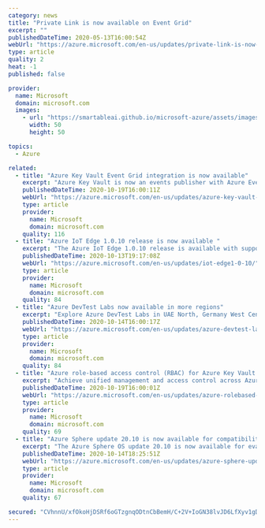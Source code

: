 ```yaml
---
category: news
title: "Private Link is now available on Event Grid"
excerpt: ""
publishedDateTime: 2020-05-13T16:00:54Z
webUrl: "https://azure.microsoft.com/en-us/updates/private-link-is-now-available-on-event-grid/"
type: article
quality: 2
heat: -1
published: false

provider:
  name: Microsoft
  domain: microsoft.com
  images:
    - url: "https://smartableai.github.io/microsoft-azure/assets/images/organizations/microsoft.com-50x50.jpg"
      width: 50
      height: 50

topics:
  - Azure

related:
  - title: "Azure Key Vault Event Grid integration is now available"
    excerpt: "Azure Key Vault is now an events publisher with Azure Event Grid, enabling developers to subscribe to events about keys, certificates, and secrets changes."
    publishedDateTime: 2020-10-19T16:00:11Z
    webUrl: "https://azure.microsoft.com/en-us/updates/azure-key-vault-event-grid-integration-is-now-available/"
    type: article
    provider:
      name: Microsoft
      domain: microsoft.com
    quality: 116
  - title: "Azure IoT Edge 1.0.10 release is now available "
    excerpt: "The Azure IoT Edge 1.0.10 release is available with support for diagnostic metrics, message priorities, module startup order, and arrays in twins. "
    publishedDateTime: 2020-10-13T19:17:08Z
    webUrl: "https://azure.microsoft.com/en-us/updates/iot-edge1-0-10/"
    type: article
    provider:
      name: Microsoft
      domain: microsoft.com
    quality: 84
  - title: "Azure DevTest Labs now available in more regions"
    excerpt: "Explore Azure DevTest Labs in UAE North, Germany West Central and Norway East regions."
    publishedDateTime: 2020-10-14T16:00:17Z
    webUrl: "https://azure.microsoft.com/en-us/updates/azure-devtest-labs-now-available-in-more-regions/"
    type: article
    provider:
      name: Microsoft
      domain: microsoft.com
    quality: 84
  - title: "Azure role-based access control (RBAC) for Azure Key Vault data plane authorization is now in preview"
    excerpt: "Achieve unified management and access control across Azure resources, Azure Key Vault and keys, certificates, and secrets."
    publishedDateTime: 2020-10-19T16:00:01Z
    webUrl: "https://azure.microsoft.com/en-us/updates/azure-rolebased-access-control-rbac-for-azure-key-vault-data-plane-authorization-is-now-in-preview/"
    type: article
    provider:
      name: Microsoft
      domain: microsoft.com
    quality: 69
  - title: "Azure Sphere update 20.10 is now available for compatibility testing"
    excerpt: "The Azure Sphere OS update 20.10 is now available for evaluation via the Retail Eval feed. The 20.10 evaluation release includes an OS update as well as a special evaluation version of the SDK for use during this period. T"
    publishedDateTime: 2020-10-14T18:25:51Z
    webUrl: "https://azure.microsoft.com/en-us/updates/azure-sphere-update-2010-is-now-available-for-compatibility-testing/"
    type: article
    provider:
      name: Microsoft
      domain: microsoft.com
    quality: 67

secured: "CVhnnU/xfOkoHjDSRf6oGTzgnqODtnCbBemH/C+2V+IoGN38lvJD6LfXyv1gDQdi6SNs57wIwHpqJpQ/i5SOBvtSYFZOmYuXt6+nsg3QLUP/0g5PgPf0VnPPmEz1kLq0qKpRb3099u8RvGE3n8TgGnTwlB3AHjvP/rN62Z3WSuzn7tTd9FSmYSUFx6wyvm4LyrauGrpFqu6FKne60kcfnBhgxLflt6F4ETGufx2H1FYE60Jya42g6I4odBHoUJJzSeUQOwlCCD15C0unrNBe+chsqDtVPynsvC9aPQ7loaA4BVLX8m0GNbuyNw73bO7l8uhtSNhPmT+XfZp+HIYKMw==;4w9U1GWzVwZkvyp605xTbQ=="
---
```


